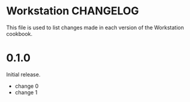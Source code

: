 # Workstation CHANGELOG

This file is used to list changes made in each version of the Workstation cookbook.

# 0.1.0

Initial release.

- change 0
- change 1

